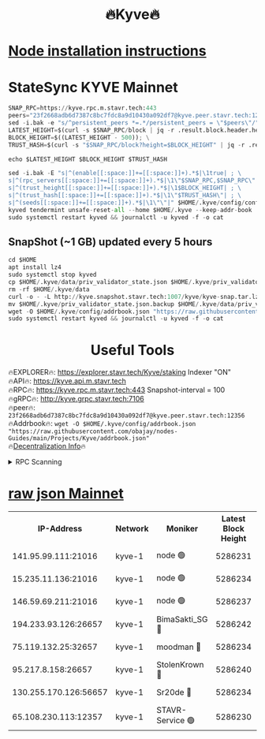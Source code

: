 <h1 align="center"> 🔥Kyve🔥</h1>

[Node installation instructions](https://github.com/obajay/nodes-Guides/tree/main/Projects/Kyve)
=
# StateSync KYVE Mainnet
```python
SNAP_RPC=https://kyve.rpc.m.stavr.tech:443
peers="23f2668adb6d7387c8bc7fdc8a9d10430a092df7@kyve.peer.stavr.tech:12356"
sed -i.bak -e "s/^persistent_peers *=.*/persistent_peers = \"$peers\"/" $HOME/.kyve/config/config.toml
LATEST_HEIGHT=$(curl -s $SNAP_RPC/block | jq -r .result.block.header.height); \
BLOCK_HEIGHT=$((LATEST_HEIGHT - 500)); \
TRUST_HASH=$(curl -s "$SNAP_RPC/block?height=$BLOCK_HEIGHT" | jq -r .result.block_id.hash)

echo $LATEST_HEIGHT $BLOCK_HEIGHT $TRUST_HASH

sed -i.bak -E "s|^(enable[[:space:]]+=[[:space:]]+).*$|\1true| ; \
s|^(rpc_servers[[:space:]]+=[[:space:]]+).*$|\1\"$SNAP_RPC,$SNAP_RPC\"| ; \
s|^(trust_height[[:space:]]+=[[:space:]]+).*$|\1$BLOCK_HEIGHT| ; \
s|^(trust_hash[[:space:]]+=[[:space:]]+).*$|\1\"$TRUST_HASH\"| ; \
s|^(seeds[[:space:]]+=[[:space:]]+).*$|\1\"\"|" $HOME/.kyve/config/config.toml
kyved tendermint unsafe-reset-all --home $HOME/.kyve --keep-addr-book
sudo systemctl restart kyved && journalctl -u kyved -f -o cat
```

## SnapShot (~1 GB) updated every 5 hours
```python
cd $HOME
apt install lz4
sudo systemctl stop kyved
cp $HOME/.kyve/data/priv_validator_state.json $HOME/.kyve/priv_validator_state.json.backup
rm -rf $HOME/.kyve/data
curl -o - -L http://kyve.snapshot.stavr.tech:1007/kyve/kyve-snap.tar.lz4 | lz4 -c -d - | tar -x -C $HOME/.kyve --strip-components 2
mv $HOME/.kyve/priv_validator_state.json.backup $HOME/.kyve/data/priv_validator_state.json
wget -O $HOME/.kyve/config/addrbook.json "https://raw.githubusercontent.com/obajay/nodes-Guides/main/Projects/Kyve/addrbook.json"
sudo systemctl restart kyved && journalctl -u kyved -f -o cat
```

<h1 align="center"> Useful Tools</h1>

🔥EXPLORER🔥:     https://explorer.stavr.tech/Kyve/staking        Indexer "ON" \
🔥API🔥: 			 		https://kyve.api.m.stavr.tech \
🔥RPC🔥:          https://kyve.rpc.m.stavr.tech:443	              Snapshot-interval = 100 \
🔥gRPC🔥:         http://kyve.grpc.stavr.tech:7106 \
🔥peer🔥:					`23f2668adb6d7387c8bc7fdc8a9d10430a092df7@kyve.peer.stavr.tech:12356` \
🔥Addrbook🔥:    ```wget -O $HOME/.kyve/config/addrbook.json "https://raw.githubusercontent.com/obajay/nodes-Guides/main/Projects/Kyve/addrbook.json"``` \
🔥[Decentralization Info](https://github.com/obajay/StateSync-snapshots/tree/main/Projects/Kyve/Decentralization)🔥

<details>
<summary>RPC Scanning</summary>

<h2 align="center"> We scan nodes in real time every 4 hours. And we provide the final result of RPC endpoints.
We cannot influence the operation of these nodes in any way. </h2>


```python
If Voting Power is higher than 0 --> then the Node is a validator of the network and may be subject to attack and be a potential threat to the chain.
```
```python
We marked such validators with a red symbol
```

</details>

[raw json Mainnet](https://rpc-check.kyvem.stavr.tech/kyvem/rpc-kyvem-result.json)
=



<table><tr><th>IP-Address</th><th>Network</th><th>Moniker</th><th>Latest Block Height</th><th>Earliest Block Height</th><th>Catching Up</th><th>Tx Index</th><th>Voting Power</th><th>Scan Time</th></tr><tr><td>141.95.99.111:21016</td><td>kyve-1</td><td>node 🟢</td><td>5286231</td><td>1</td><td>False</td><td>off</td><td>0</td><td>2024-03-09T14:51:52.327849454UTC</td></tr><tr><td>15.235.11.136:21016</td><td>kyve-1</td><td>node 🟢</td><td>5286234</td><td>1</td><td>False</td><td>off</td><td>0</td><td>2024-03-09T14:52:07.195832388UTC</td></tr><tr><td>146.59.69.211:21016</td><td>kyve-1</td><td>node 🟢</td><td>5286237</td><td>1</td><td>False</td><td>off</td><td>0</td><td>2024-03-09T14:52:26.813604027UTC</td></tr><tr><td>194.233.93.126:26657</td><td>kyve-1</td><td>BimaSakti_SG 🔴</td><td>5286242</td><td>2646001</td><td>False</td><td>off</td><td>651</td><td>2024-03-09T14:52:54.671266182UTC</td></tr><tr><td>75.119.132.25:32657</td><td>kyve-1</td><td>moodman 🔴</td><td>5286234</td><td>5186234</td><td>False</td><td>off</td><td>6865</td><td>2024-03-09T14:52:10.105595416UTC</td></tr><tr><td>95.217.8.158:26657</td><td>kyve-1</td><td>StolenKrown 🔴</td><td>5286240</td><td>5193501</td><td>False</td><td>on</td><td>2499</td><td>2024-03-09T14:52:43.523934656UTC</td></tr><tr><td>130.255.170.126:56657</td><td>kyve-1</td><td>Sr20de 🔴</td><td>5286234</td><td>5217201</td><td>False</td><td>off</td><td>5963</td><td>2024-03-09T14:52:07.591211019UTC</td></tr><tr><td>65.108.230.113:12357</td><td>kyve-1</td><td>STAVR-Service 🟢</td><td>5286230</td><td>5284601</td><td>False</td><td>on</td><td>0</td><td>2024-03-09T14:51:45.989886628UTC</td></tr></table>
